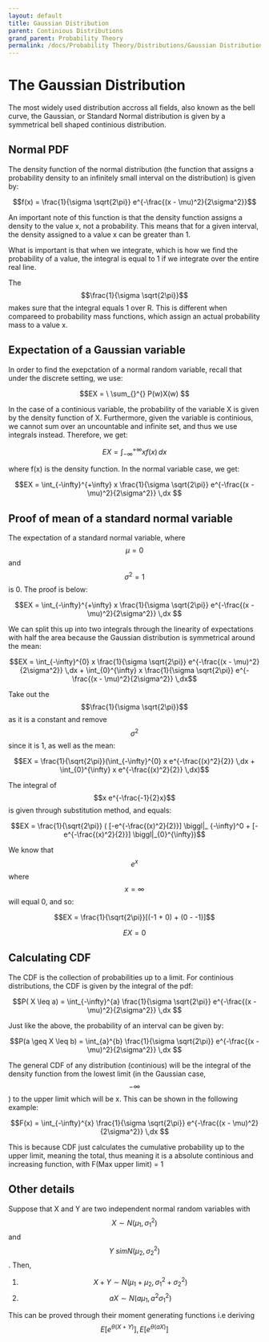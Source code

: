 ```yaml
---
layout: default
title: Gaussian Distribution
parent: Continious Distributions
grand_parent: Probability Theory
permalink: /docs/Probability Theory/Distributions/Gaussian Distribution/
---
```


# The Gaussian Distribution
The most widely used distribution accross all fields, also known as the bell curve, the Gaussian, or Standard Normal distribution is given by a symmetrical bell shaped continious distribution. 

## Normal PDF
The density function of the normal distribution (the function that assigns a probability density to an infinitely small interval on the distribution) is given by:

$$f(x) = \frac{1}{\sigma \sqrt{2\pi}} e^{-\frac{(x - \mu)^2}{2\sigma^2}}$$

An important note of this function is that the density function assigns a density to the value x, not a probability. This means that for a given interval, the density assigned to a value x can be greater than 1.

What is important is that when we integrate, which is how we find the probability of a value, the integral is equal to 1 if we integrate over the entire real line.

The $$\frac{1}{\sigma \sqrt{2\pi}}$$ makes sure that the integral equals 1 over R. This is different when compareed to probability mass functions, which assign an actual probability mass to a value x. 
## Expectation of a Gaussian variable

In order to find the exepctation of a normal random variable, recall that under the discrete setting, we use:

$$EX =  \ \sum_{}^{} P(w)X(w) $$

In the case of a continious variable, the probability of the variable X is given by the density function of X. Furthermore, given the variable is continious, we cannot sum over an uncountable and infinite set, and thus we use integrals instead. Therefore, we get:

$$EX =  \int_{-\infty}^{+\infty} xf(x) \,dx $$

where f(x) is the density function. In the normal variable case, we get:

$$EX =  \int_{-\infty}^{+\infty} x \frac{1}{\sigma \sqrt{2\pi}} e^{-\frac{(x - \mu)^2}{2\sigma^2}} \,dx $$

## Proof of mean of a standard normal variable
The expectation of a standard normal variable, where $$\mu = 0$$ and $$\sigma^2 = 1$$ is 0. The proof is below:

$$EX =  \int_{-\infty}^{+\infty} x \frac{1}{\sigma \sqrt{2\pi}} e^{-\frac{(x - \mu)^2}{2\sigma^2}} \,dx $$

We can split this up into two integrals through the linearity of expectations with half the area because the Gaussian distribution is symmetrical around the mean:

$$EX =  \int_{-\infty}^{0} x \frac{1}{\sigma \sqrt{2\pi}} e^{-\frac{(x - \mu)^2}{2\sigma^2}} \,dx +  \int_{0}^{\infty} x \frac{1}{\sigma \sqrt{2\pi}} e^{-\frac{(x - \mu)^2}{2\sigma^2}} \,dx$$

Take out the $$\frac{1}{\sigma \sqrt{2\pi}}$$ as it is a constant and remove $$\sigma^2$$ since it is 1, as well as the mean:

$$EX =  \frac{1}{\sqrt{2\pi}}(\int_{-\infty}^{0} x e^{-\frac{(x)^2}{2}} \,dx +  \int_{0}^{\infty} x e^{-\frac{(x)^2}{2}} \,dx)$$

The integral of $$x e^{-\frac{-1}{2}x}$$ is given through substitution method, and equals:

$$EX =  \frac{1}{\sqrt{2\pi}} ( [-e^{-\frac{(x)^2}{2}}] \biggl|_ {-\infty}^0 + [-e^{-\frac{(x)^2}{2}}] \biggl|_{0}^{\infty})$$

We know that $$e^x$$ where $$x = \infty$$ will equal 0, and so:

$$EX = \frac{1}{\sqrt{2\pi}}[(-1 + 0) + (0 - -1)]$$

$$EX = 0$$

## Calculating CDF
The CDF is the collection of probabilities up to a limit. For continious distributions, the CDF is given by the integral of the pdf:

$$P( X \leq a) = \int_{-\infty}^{a} \frac{1}{\sigma \sqrt{2\pi}} e^{-\frac{(x - \mu)^2}{2\sigma^2}} \,dx $$

Just like the above, the probability of an interval can be given by:


$$P(a \geq X \leq b) = \int_{a}^{b} \frac{1}{\sigma \sqrt{2\pi}} e^{-\frac{(x - \mu)^2}{2\sigma^2}} \,dx $$

The general CDF of any distribution (continious) will be the integral of the density function from the lowest limit (in the Gaussian case, $$- \infty$$) to the upper limit which will be x. This can be shown in the following example:

$$F(x) = \int_{-\infty}^{x} \frac{1}{\sigma \sqrt{2\pi}} e^{-\frac{(x - \mu)^2}{2\sigma^2}} \,dx $$

This is because CDF just calculates the cumulative probability up to the upper limit, meaning the total, thus meaning it is a absolute continious and increasing function, with F(Max upper limit) = 1

## Other details
Suppose that X and Y are two independent normal random variables with $$X \sim N(\mu_1, \sigma_1^2)$$ and $$Y \ sim N(\mu_2, \sigma^2_2)$$. Then,

1. $$X + Y \sim N(\mu_1 + \mu_2, \sigma_1^2 + \sigma_2^2)$$
2. $$aX \sim N(a\mu_1, a^2 \sigma_1^2)$$

This can be proved through their moment generating functions i.e deriving $$E[e^{\theta (X+Y)}], E[e^{\theta (aX)}]$$

